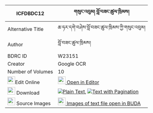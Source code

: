 |ICFDBDC12|གསུང་འབུམ། བློ་བཟང་ཚུལ་ཁྲིམས། 
| --- | --- 
|Alternative Title |ཆ་ཧར་དགེ་བཤེས་བློ་བཟང་ཚུལ་ཁྲིམས་ཀྱི་གསུང་འབུམ།
|Author| བློ་བཟང་ཚུལ་ཁྲིམས།
|BDRC ID | W23151
|Creator | Google OCR
|Number of Volumes| 10
|<img width="25" src="https://img.icons8.com/color/25/000000/edit-property.png">Edit Online| [<img width="25" src="https://avatars.githubusercontent.com/u/45091458?s=200&v=4"> Open in Editor](http://editor.openpecha.org/ICFDBDC12)
|<img width="25" src="https://img.icons8.com/fluent/48/000000/download-2.png"/>  Download | [![](https://img.icons8.com/color/20/000000/txt.png)Plain Text](https://github.com/Openpecha/ICFDBDC12/releases/download/v2/sungbum_lozang_tsultrim_plain_ICFDBDC12.zip), [![](https://img.icons8.com/color/20/000000/txt.png)Text with Pagination](https://github.com/Openpecha/ICFDBDC12/releases/download/v2/sungbum_lozang_tsultrim_pages_ICFDBDC12.zip)
|<img width="25" src="https://img.icons8.com/plasticine/100/000000/pictures-folder.png"/>  Source Images | [<img width="25" src="https://library.bdrc.io/icons/BUDA-small.svg"> Images of text file open in BUDA](https://library.bdrc.io/show/bdr:W23151)